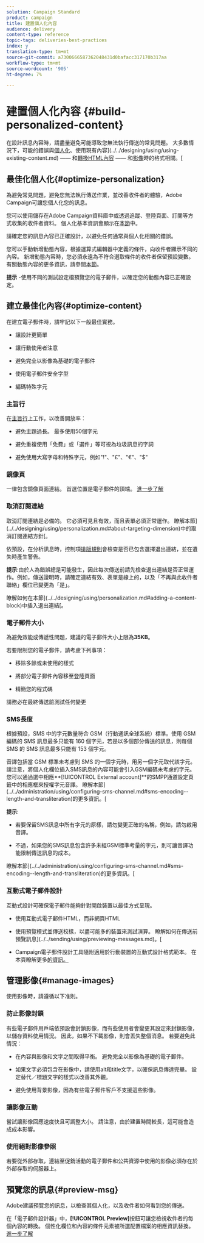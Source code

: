 ```yaml
---
solution: Campaign Standard
product: campaign
title: 建置個人化內容
audience: delivery
content-type: reference
topic-tags: deliveries-best-practices
index: y
translation-type: tm+mt
source-git-commit: a7300666587362048431d0bafacc317170b317aa
workflow-type: tm+mt
source-wordcount: '905'
ht-degree: 7%

---
```



# 建置個人化內容 {#build-personalized-content}

在設計訊息內容時，請盡量避免可能導致您無法執行傳送的常見問題。 大多數情況下，可能的錯誤與[個人化](../../designing/using/personalization.md)、使用現有內容](../../designing/using/using-existing-content.md) —— 和[轉換HTML內容](../../designing/using/using-existing-content.md#converting-an-html-content) —— 和[影像](../../designing/using/images.md)時的格式相關。[

## 最佳化個人化{#optimize-personalization}

為避免常見問題，避免您無法執行傳送作業，並改善收件者的體驗，Adobe Campaign可讓您個人化您的訊息。

您可以使用儲存在Adobe Campaign資料庫中或透過追蹤、登陸頁面、訂閱等方式收集的收件者資料。
個人化基本資訊會顯示在[本節](../../designing/using/personalization.md)中。

請確定您的訊息內容已正確設計，以避免任何通常與個人化相關的錯誤。

您可以手動新增動態內容，根據運算式編輯器中定義的條件，向收件者顯示不同的內容。 新增動態內容時，您必須永遠為不符合選取條件的收件者保留預設變數。
有關動態內容的更多資訊，請參閱[本節](../../designing/using/personalization.md#defining-dynamic-content-in-an-email)。

**提示** -使用不同的測試設定檔預覽您的電子郵件，以確定您的動態內容已正確設定。

## 建立最佳化內容{#optimize-content}

在建立電子郵件時，請牢記以下一般最佳實務。

* 讓設計更簡單

* 讓行動使用者注意

* 避免完全以影像為基礎的電子郵件

* 使用電子郵件安全字型

* 編碼特殊字元

### 主旨行

在[主旨行](../../designing/using/subject-line.md)上工作，以改善開放率：

* 避免主題過長。 最多使用50個字元

* 避免重複使用「免費」或「選件」等可視為垃圾訊息的字詞

* 避免使用大寫字母和特殊字元，例如&quot;!&quot;、&quot;£&quot;、&quot;€&quot;、&quot;$&quot;

### 鏡像頁

一律包含鏡像頁面連結。 首選位置是電子郵件的頂端。 [進一步了解](../../designing/using/personalization.md#adding-a-content-block)

### 取消訂閱連結

取消訂閱連結是必備的。 它必須可見且有效，而且表單必須正常運作。 瞭解本節](../../designing/using/personalization.md#about-targeting-dimension)中的取消訂閱連結方針[。

依預設，在分析訊息時，控制項[排版規則](../../sending/using/control-rules.md)會檢查是否已包含選擇退出連結，並在遺失時產生警告。

**提示**:由於人為錯誤總是可能發生，因此每次傳送前請先檢查退出連結是否正常運作。例如，傳送證明時，請確定連結有效、表單是線上的，以及「不再與此收件者聯絡」欄位已變更為「是」。

瞭解如何在本節](../../designing/using/personalization.md#adding-a-content-block)中插入退出連結[。

### 電子郵件大小

為避免效能或傳遞性問題，建議的電子郵件大小上限為&#x200B;**35KB**。

若要限制您的電子郵件，請考慮下列事項：

* 移除多餘或未使用的樣式

* 將部分電子郵件內容移至登陸頁面

* 精簡您的程式碼

請務必在最終傳送前測試任何變更

### SMS長度

根據預設，SMS 中的字元數量符合 GSM（行動通訊全球系統）標準。使用 GSM 編碼的 SMS 訊息最多只能有 160 個字元，若是以多個部分傳送的訊息，則每個 SMS 的 SMS 訊息最多只能有 153 個字元。

音譯包括當 GSM 標準未考慮到 SMS 的一個字元時，用另一個字元取代該字元。請注意，將個人化欄位插入SMS訊息的內容可能會引入GSM編碼未考慮的字元。 您可以通過選中相應&#x200B;**[!UICONTROL External account]**的SMPP通道設定頁籤中的相應框來授權字元音譯。
瞭解本節](../../administration/using/configuring-sms-channel.md#sms-encoding--length-and-transliteration)的更多資訊。[

**提示**:

* 若要保留SMS訊息中所有字元的原樣，請勿變更正確的名稱，例如，請勿啟用音譯。

* 不過，如果您的SMS訊息包含許多未經GSM標準考量的字元，則可讓音譯功能限制傳送訊息的成本。

瞭解本節](../../administration/using/configuring-sms-channel.md#sms-encoding--length-and-transliteration)的更多資訊。[

### 互動式電子郵件設計

互動式設計可確保電子郵件能夠針對開啟裝置以最佳方式呈現。

* 使用互動式電子郵件HTML，而非網頁HTML

* 使用預覽模式並傳送校樣，以盡可能多的裝置來測試演算。 瞭解如何在傳送前預覽訊息](../../sending/using/previewing-messages.md)。[

* Campaign電子郵件設計工具隨附適用於行動裝置的互動式設計格式範本。 在本頁瞭解更多[的資訊。](../../designing/using/using-reusable-content.md#content-templates)

## 管理影像{#manage-images}

使用影像時，請遵循以下准則。

### 防止影像封鎖

有些電子郵件用戶端依預設會封鎖影像，而有些使用者會變更其設定來封鎖影像，以儲存資料使用情況。 因此，如果不下載影像，則會丟失整個消息。 若要避免此情況：

* 在內容與影像和文字之間取得平衡。 避免完全以影像為基礎的電子郵件。

* 如果文字必須包含在影像中，請使用alt和title文字，以確保訊息傳達完畢。 設定替代／標題文字的樣式以改善其外觀。

* 避免使用背景影像，因為有些電子郵件客戶不支援這些影像。

### 讓影像互動

嘗試讓影像回應速度快且可調整大小。 請注意，由於建置時間較長，這可能會造成成本影響。

### 使用絕對影像參照

若要從外部存取，連結至促銷活動的電子郵件和公共資源中使用的影像必須存在於外部存取的伺服器上。

## 預覽您的訊息{#preview-msg}

Adobe建議預覽您的訊息，以檢查其個人化，以及收件者如何看到您的傳送。

在「電子郵件設計器」中，**[!UICONTROL Preview]**&#x200B;按鈕可讓您檢視收件者的每個內容的轉換。 個性化欄位和內容的條件元素被所選配置檔案的相應資訊替換。 [進一步了解](../../sending/using/previewing-messages.md)

